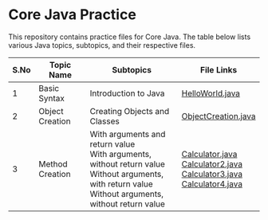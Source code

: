 # Core Java Practice

This repository contains practice files for Core Java. The table below lists various Java topics, subtopics, and their respective files.

| S.No | Topic Name        | Subtopics                                              | File Links                                                                                                            |
|------|-------------------|--------------------------------------------------------|----------------------------------------------------------------------------------------------------------------------|
| 1    | Basic Syntax       | Introduction to Java                                  | [HelloWorld.java](/Helloworld/src/HelloWorld.java)                                                                   |
| 2    | Object Creation    | Creating Objects and Classes                          | [ObjectCreation.java](/ObjectCreation/src/ObjectCreation.java)                                                       |
| 3    | Method Creation    | With arguments and return value  <br> With arguments, without return value  <br>  Without arguments, with return value  <br>  Without arguments, without return value |  [Calculator.java](MethodCreation/src/Calculator.java)  <br>  [Calculator2.java](MethodCreation/src/Calculator2.java)  <br>  [Calculator3.java](MethodCreation/src/Calculator3.java)  <br>  [Calculator4.java](MethodCreation/src/Calculator4.java) |
